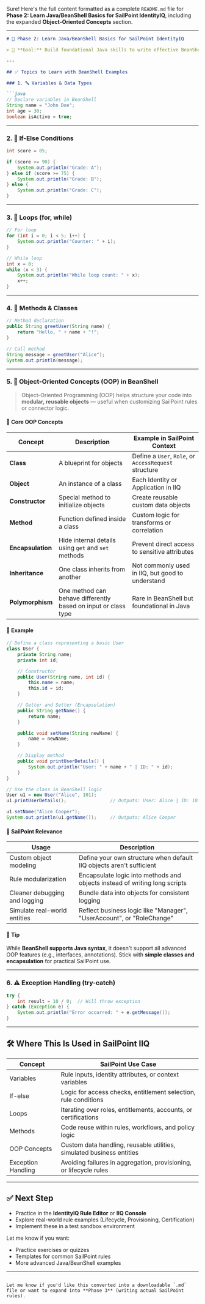 Sure! Here's the full content formatted as a complete `README.md` file for **Phase 2: Learn Java/BeanShell Basics for SailPoint IdentityIQ**, including the expanded **Object-Oriented Concepts** section.

---

````markdown
# 📘 Phase 2: Learn Java/BeanShell Basics for SailPoint IdentityIQ

> 🎯 **Goal:** Build foundational Java skills to write effective BeanShell scripts used in SailPoint IdentityIQ for rules, transforms, and lifecycle automation.

---

## ✅ Topics to Learn with BeanShell Examples

### 1. 🔤 Variables & Data Types

```java
// Declare variables in BeanShell
String name = "John Doe";
int age = 30;
boolean isActive = true;
````

---

### 2. 🔁 If-Else Conditions

```java
int score = 85;

if (score >= 90) {
    System.out.println("Grade: A");
} else if (score >= 75) {
    System.out.println("Grade: B");
} else {
    System.out.println("Grade: C");
}
```

---

### 3. 🔁 Loops (for, while)

```java
// For loop
for (int i = 0; i < 5; i++) {
    System.out.println("Counter: " + i);
}

// While loop
int x = 0;
while (x < 3) {
    System.out.println("While loop count: " + x);
    x++;
}
```

---

### 4. 🧩 Methods & Classes

```java
// Method declaration
public String greetUser(String name) {
    return "Hello, " + name + "!";
}

// Call method
String message = greetUser("Alice");
System.out.println(message);
```

---

### 5. 🧱 Object-Oriented Concepts (OOP) in BeanShell

> Object-Oriented Programming (OOP) helps structure your code into **modular, reusable objects** — useful when customizing SailPoint rules or connector logic.

#### 🔹 Core OOP Concepts

| Concept           | Description                                                    | Example in SailPoint Context                          |
| ----------------- | -------------------------------------------------------------- | ----------------------------------------------------- |
| **Class**         | A blueprint for objects                                        | Define a `User`, `Role`, or `AccessRequest` structure |
| **Object**        | An instance of a class                                         | Each Identity or Application in IIQ                   |
| **Constructor**   | Special method to initialize objects                           | Create reusable custom data objects                   |
| **Method**        | Function defined inside a class                                | Custom logic for transforms or correlation            |
| **Encapsulation** | Hide internal details using `get` and `set` methods            | Prevent direct access to sensitive attributes         |
| **Inheritance**   | One class inherits from another                                | Not commonly used in IIQ, but good to understand      |
| **Polymorphism**  | One method can behave differently based on input or class type | Rare in BeanShell but foundational in Java            |

#### 🔸 Example

```java
// Define a class representing a basic User
class User {
    private String name;
    private int id;

    // Constructor
    public User(String name, int id) {
        this.name = name;
        this.id = id;
    }

    // Getter and Setter (Encapsulation)
    public String getName() {
        return name;
    }

    public void setName(String newName) {
        name = newName;
    }

    // Display method
    public void printUserDetails() {
        System.out.println("User: " + name + " | ID: " + id);
    }
}

// Use the class in BeanShell logic
User u1 = new User("Alice", 101);
u1.printUserDetails();                // Outputs: User: Alice | ID: 101

u1.setName("Alice Cooper");
System.out.println(u1.getName());     // Outputs: Alice Cooper
```

#### 🚀 SailPoint Relevance

| Usage                         | Description                                                                |
| ----------------------------- | -------------------------------------------------------------------------- |
| Custom object modeling        | Define your own structure when default IIQ objects aren't sufficient       |
| Rule modularization           | Encapsulate logic into methods and objects instead of writing long scripts |
| Cleaner debugging and logging | Bundle data into objects for consistent logging                            |
| Simulate real-world entities  | Reflect business logic like "Manager", "UserAccount", or "RoleChange"      |

#### 🧠 Tip

While **BeanShell supports Java syntax**, it doesn't support all advanced OOP features (e.g., interfaces, annotations). Stick with **simple classes and encapsulation** for practical SailPoint use.

---

### 6. ⚠️ Exception Handling (try-catch)

```java
try {
    int result = 10 / 0;  // Will throw exception
} catch (Exception e) {
    System.out.println("Error occurred: " + e.getMessage());
}
```

---

## 🛠️ Where This Is Used in SailPoint IIQ

| **Concept**        | **SailPoint Use Case**                                                |
| ------------------ | --------------------------------------------------------------------- |
| Variables          | Rule inputs, identity attributes, or context variables                |
| If-else            | Logic for access checks, entitlement selection, rule conditions       |
| Loops              | Iterating over roles, entitlements, accounts, or certifications       |
| Methods            | Code reuse within rules, workflows, and policy logic                  |
| OOP Concepts       | Custom data handling, reusable utilities, simulated business entities |
| Exception Handling | Avoiding failures in aggregation, provisioning, or lifecycle rules    |

---

## ✅ Next Step

* Practice in the **IdentityIQ Rule Editor** or **IIQ Console**
* Explore real-world rule examples (Lifecycle, Provisioning, Certification)
* Implement these in a test sandbox environment

Let me know if you want:

* Practice exercises or quizzes
* Templates for common SailPoint rules
* More advanced Java/BeanShell examples

---

```

Let me know if you'd like this converted into a downloadable `.md` file or want to expand into **Phase 3** (writing actual SailPoint rules).
```
